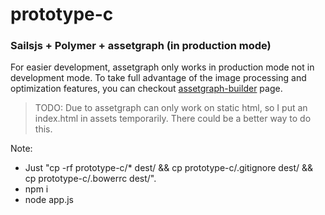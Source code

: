 # prototype-c 
### Sailsjs + Polymer + assetgraph (in production mode)

For easier development, assetgraph only works in production mode not in development mode.
To take full advantage of the image processing and optimization features, you can checkout [assetgraph-builder] page.

> TODO: Due to assetgraph can only work on static html, so I put an index.html in assets temporarily. There could be a better way to do this.

Note:
* Just "cp -rf prototype-c/* dest/ && cp prototype-c/.gitignore dest/ && cp prototype-c/.bowerrc dest/".
* npm i
* node app.js

[assetgraph-builder]: https://github.com/assetgraph/assetgraph-builder
